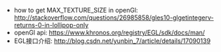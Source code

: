 * how to get MAX_TEXTURE_SIZE in openGl:  <http://stackoverflow.com/questions/26985858/gles10-glgetintegerv-returns-0-in-lollipop-only>
* openGl api: <https://www.khronos.org/registry/EGL/sdk/docs/man/> 
* EGL接口介绍: <http://blog.csdn.net/yunbin_7/article/details/17090139>
